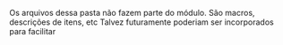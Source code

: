 Os arquivos dessa pasta não fazem parte do módulo. São macros, descrições de itens, etc
Talvez futuramente poderiam ser incorporados para facilitar